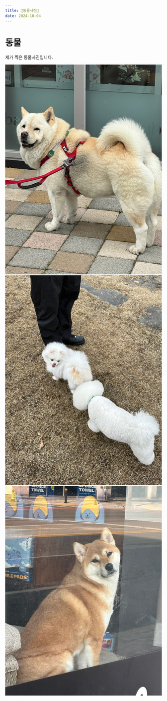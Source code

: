 ```yaml
---
title: 🐶동물사진🐶
date: 2024-10-04
---
```


# 동물

제가 찍은 동물사진입니다.

![강아지](dog1.jpg)
![강아지](dog2.jpg)
![강아지](dog3.jpg)